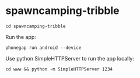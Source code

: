 spawncamping-tribble
====================

```
cd spawncamping-tribble
```

Run the app:

```
phonegap run android --device
```

Use python SimpleHTTPServer to run the app locally:

```
cd www && python -m SimpleHTTPServer 1234
```
